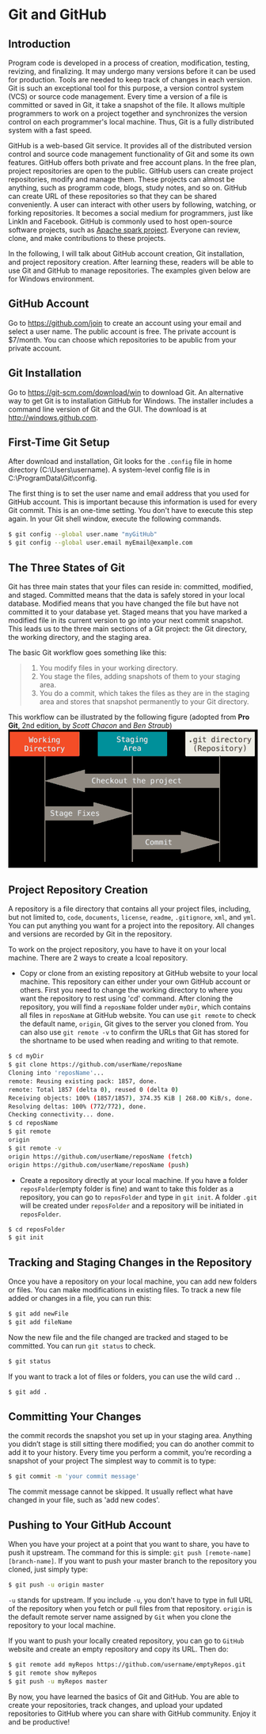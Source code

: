 # Git and GitHub

## Introduction
Program code is developed in a process of creation, modification, testing, revizing, and finalizing. It may undergo many versions before it
can be used for production. Tools are needed to keep track of changes in each version. Git is such an exceptional tool for this purpose, a
version control system (VCS) or source code management. Every time a version of a file is committed or saved in Git, it take a snapshot of
the file. It allows multiple programmers to work on a project together and synchronizes the version control on each programmer's local
machine. Thus, Git is a fully distributed system with a fast speed.

GitHub is a web-based Git service. It provides all of the distributed version control and source code management functionality of Git and
some its own features. GitHub offers both private and free account plans. In the free plan, project repositories are open to the public.
GitHub users can create project repositories, modify and manage them. These projects can almost be anything, such as programm code, blogs,
study notes, and so on. GitHub can create URL of these repositories so that they can be shared conveniently. A user can interact with
other users by following, watching, or forking repositories. It becomes a social medium for programmers, just like LinkIn and Facebook.
GitHub is commonly used to host open-source software projects, such as [Apache spark project](https://github.com/apache/spark). Everyone
can review, clone, and make contributions to these projects. 

In the following, I will talk about GitHub account creation, Git installation, and project repository creation. After learning these,
readers will be able to use Git and GitHub to manage repositories. The examples given below are for Windows environment.

## GitHub Account
Go to <https://github.com/join> to create an account using your email and select a user name. The public account is free. The private
account is $7/month. You can choose which repositories to be apublic from your private account.

## Git Installation
Go to <https://git-scm.com/download/win> to download Git. An alternative way to get Git is to installation
GitHub for Windows. The installer includes a command line version of Git and the GUI. The download is at <http://windows.github.com>.

## First-Time Git Setup
After download and installation, Git looks for the `.config` file in home directory (C:\Users\username). A system-level config file is in 
C:\ProgramData\Git\config.

The first thing is to set the user name and email address that you used for GitHub account. This is important because this information is
used for every Git commit. This is an one-time setting. You don't have to execute this step again. In your Git shell window, execute the
following commands.

```sh
$ git config --global user.name "myGitHub"
$ git config --global user.email myEmail@example.com
```
## The Three States of Git
Git has three main states that your files can reside in: committed, modified, and staged. Committed means that the data is safely stored
in your local database. Modified means that you have changed the file but have not committed it to your database yet. Staged
means that you have marked a modified file in its current version to go into your next commit snapshot. This leads us to the three main
sections of a Git project: the Git directory, the working directory, and the staging area.

The basic Git workflow goes something like this:
>1. You modify files in your working directory.
>2. You stage the files, adding snapshots of them to your staging area.
>3. You do a commit, which takes the files as they are in the staging area and stores that snapshot permanently to your Git directory.

This workflow can be illustrated by the following figure (adopted from **Pro Git**, 2nd edition, by *Scott Chacon* and *Ben Straub*)
![alt text](./docs/git_stages.png)

## Project Repository Creation
A repository is a file directory that contains all your project files, including, but not limited to, `code`, `documents`, `license`, `readme`,
`.gitignore`, `xml`, and `yml`.  You can put anything you want for a project into the repository. All changes and versions are recorded by Git
in the repository.

To work on the project repository, you have to have it on your local machine. There are 2 ways to create a lcoal repository.

* Copy or clone from an existing repository at GitHub website to your local machine. This repository can either under your
own GitHub account or others. First you need to change the working directory to where you want the repository to rest using 'cd' command.
After cloning the repository, you will find a `reposName` folder under `myDir`, which contains all files in `reposName` at GitHub website.
You can use `git remote` to check the default name, `origin`, Git gives to the server you cloned from. You can also use `git remote -v` to
confirm the URLs that Git has stored for the shortname to be used when reading and writing to that remote.

```sh
$ cd myDir
$ git clone https://github.com/userName/reposName
Cloning into 'reposName'...
remote: Reusing existing pack: 1857, done.
remote: Total 1857 (delta 0), reused 0 (delta 0)
Receiving objects: 100% (1857/1857), 374.35 KiB | 268.00 KiB/s, done.
Resolving deltas: 100% (772/772), done.
Checking connectivity... done.
$ cd reposName
$ git remote
origin
$ git remote -v
origin https://github.com/userName/reposName (fetch)
origin https://github.com/userName/reposName (push)
```

* Create a repository directly at your local machine. If you have a folder `reposFolder`(empty folder is fine) and want to take this folder
as a repository, you can go to `reposFolder` and type in `git init`. A folder `.git` will be created under `reposFolder` and a repository
will be initiated in `reposFolder`.
```sh
$ cd reposFolder
$ git init
```

## Tracking and Staging Changes in the Repository
Once you have a repository on your local machine, you can add new folders or files. You can make modifications in existing files. To track
a new file added or changes in a file, you can run this:
```sh
$ git add newFile
$ git add fileName
```
Now the new file and the file changed are tracked and staged to be committed. You can run `git status` to check.
```sh
$ git status
```
If you want to track a lot of files or folders, you can use the wild card `.`.
```sh
$ git add .
```

## Committing Your Changes
the commit records the snapshot you set up in your staging area. Anything you didn’t stage is still sitting there modified; you can do another
commit to add it to your history. Every time you perform a commit, you’re recording a snapshot of your project The simplest way to commit
is to type:
```sh
$ git commit -m 'your commit message'
```
The commit message cannot be skipped. It usually reflect what have changed in your file, such as 'add new codes'.

## Pushing to Your GitHub Account
When you have your project at a point that you want to share, you have to push it upstream. The command for this is simple: `git push
[remote-name][branch-name]`. If you want to push your master branch to the repository you cloned, just simply type:
```sh
$ git push -u origin master
```
`-u` stands for upstream. If you include `-u`, you don't have to type in full URL of the repository when you fetch or pull files from
that repository. `origin` is the default remote server name assigned by `Git` when you clone the repository to your local machine.

If you want to push your locally created repository, you can go to `GitHub` website and create an empty repository and copy its URL. Then do:
``` sh
$ git remote add myRepos https://github.com/username/emptyRepos.git
$ git remote show myRepos
$ git push -u myRepos master
```

By now, you have learned the basics of Git and GitHub. You are able to create your repositories, track changes, and upload your updated
repositories to GitHub where you can share with GitHub community. Enjoy it and be productive!




















